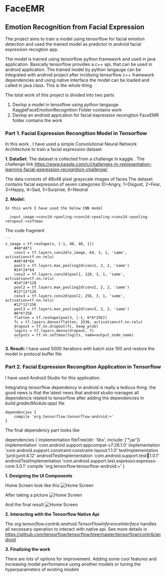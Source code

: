 # FaceEMR
## Emotion Recognition from Facial Expression 

The project aims to train a model using tensorflow for facial emotion detection and used the trained model 
as predictor in android facial expression recogtion app.

The model is trained using  tensorflow python framework and used in java application. 
Basically tensorflow provides a c++ api, that can be used in android application. The trained model by python langauge can be integrated with android project 
after inclduing tensorflow c++ framework dependencies and using native interface the model can be loaded and called in java class. This is the whole thing 

The total work of this project is divided into two parts 
1) Devlop  a model in tensoflow using python langauge
   KaggleFaceEmotionRecognition Folder contains work 
2) Devlop an android appication for facial expression recongtion 
   FaceEMR folder contains the work 


### Part 1.  Facial Expression Recongition Model in Tensorflow 

In this work , I have used a simple Convolutional Neural Network Architecture to train a facial expression dataset.

**1. DataSet:** The dataset is collected from a challenge in kaggle . 
The challenge link https://www.kaggle.com/c/challenges-in-representation-learning-facial-expression-recognition-challenge/

The data consists of 48x48 pixel grayscale images of faces.The dataset contains facial expression  of seven categories (0=Angry, 1=Disgust, 2=Fear, 3=Happy, 4=Sad, 5=Surprise, 6=Neutral

**2. Model:** 

    In this work I have used the below CNN model 
    
      input_image->conv2d->pooling->conv2d->pooling->conv2d->pooling->dropout->softmax
      
   The code fragment
   
    ```
    x_image = tf.reshape(x, [-1, 48, 48, 1])
        #48*48*1
        conv1 = tf.layers.conv2d(x_image, 64, 3, 1, 'same', activation=tf.nn.relu)
        #48*48*64
        pool1 = tf.layers.max_pooling2d(conv1, 2, 2, 'same')
        #24*24*64
        conv2 = tf.layers.conv2d(pool1, 128, 3, 1, 'same', activation=tf.nn.relu)
        #24*24*128
        pool2 = tf.layers.max_pooling2d(conv2, 2, 2, 'same')
        #12*12*128
        conv3 = tf.layers.conv2d(pool2, 256, 3, 1, 'same', activation=tf.nn.relu)
        #12*12*256
        pool3 = tf.layers.max_pooling2d(conv3, 2, 2, 'same')
        #6*6*256
        flatten = tf.reshape(pool3, [-1, 6*6*256])
        fc = tf.layers.dense(flatten, 1536, activation=tf.nn.relu)
        dropout = tf.nn.dropout(fc, keep_prob)
        logits = tf.layers.dense(dropout, 7)
        outputs = tf.nn.softmax(logits, name=output_node_name)
        ```
  
**3. Result:** I have used 5000 iterations with batch size 100 and restore the model in protocal buffer file

### Part 2.  Facial Expression Recongition Application in Tensorflow

I have used Android Studio for this application. 

Integrating tensorflow dependency in android is really a tedious thing. the good news is that the latest news that android studio manages all dependencis related to tensorflow after adding the dependencies in *build.gradle(Module:app)* file 

```
dependencies {
    compile 'org.tensorflow:tensorflow-android:+' 
}

```

The final dependency part looks like 

dependencies {
    implementation fileTree(dir: 'libs', include: ['*.jar'])
    implementation 'com.android.support:appcompat-v7:26.1.0'
    implementation 'com.android.support.constraint:constraint-layout:1.1.0'
    testImplementation 'junit:junit:4.12'
    androidTestImplementation 'com.android.support.test:runner:1.0.1'
    androidTestImplementation 'com.android.support.test.espresso:espresso-core:3.0.1'
    compile 'org.tensorflow:tensorflow-android:+'
}



**1. Designing the UI Components**

Home Screen look like this
![Home Screen ](/images/home.png)

After taking a picture 
![Home Screen ](/images/camera.png)

And the final result 
![Home Screen ](/images/detect.png)



**2. Interacting with the Tensorflow Native Api**

The *org.tensorflow.contrib.android.TensorFlowInferenceInterface* handles all necessary operation to interact with native api. See more details in https://github.com/tensorflow/tensorflow/tree/master/tensorflow/contrib/android

**3. Finalizing the work** 

There are lots of options for improvement. Adding some cool features and increasing model performance using another models or tuning the hyperparameters of existing models 






